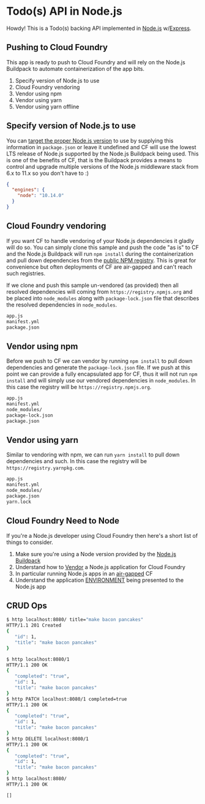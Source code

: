 # Todo(s) API in Node.js

Howdy! This is a Todo(s) backing API implemented in [Node.js](https://nodejs.org) w/[Express](https://github.com/expressjs/express).

## Pushing to Cloud Foundry

This app is ready to push to Cloud Foundry and will rely on the Node.js Buildpack to automate containerization of the app bits.

1. Specify version of Node.js to use
1. Cloud Foundry vendoring
1. Vendor using npm
1. Vendor using yarn
1. Vendor using yarn offline

## Specify version of Node.js to use

You can [target the proper Node.js version](https://docs.cloudfoundry.org/buildpacks/node/index.html#runtime) to use by supplying this information in ``package.json`` or leave it undefined and CF will use the lowest LTS release of Node.js supported by the Node.js Buildpack being used.  This is one of the benefits of CF, that is the Buildpack provides a means to control and upgrade multiple versions of the Node.js middleware stack from 6.x to 11.x so you don't have to :)

```json
{
  "engines": {
    "node": "10.14.0"
  }
}
```

## Cloud Foundry vendoring

If you want CF to handle vendoring of your Node.js dependencies it gladly will do so.  You can simply clone this sample and push the code "as is" to CF and the Node.js Buildpack will run ``npm install`` during the containerization and pull down dependencies from the [public NPM registry](https://registry.npmjs.org).  This is great for convenience but often deployments of CF are air-gapped and can't reach such registries.

If we clone and push this sample un-vendored (as provided) then all resolved dependencies will coming from ``https://registry.npmjs.org`` and be placed into ``node_modules`` along with ``package-lock.json`` file that describes the resolved dependencies in ``node_modules``.

```bash
app.js
manifest.yml
package.json
```

## Vendor using npm

Before we push to CF we can vendor by running ``npm install`` to pull down dependencies and generate the ``package-lock.json`` file.  If we push at this point we can provide a fully encapsulated app for CF, thus it will not run ``npm install`` and will simply use our vendored dependencies in ``node_modules``.  In this case the registry will be ``https://registry.npmjs.org``.

```bash
app.js
manifest.yml
node_modules/
package-lock.json
package.json
```

## Vendor using yarn

Similar to vendoring with npm, we can run ``yarn install`` to pull down dependencies and such.  In this case the registry will be ``https://registry.yarnpkg.com``.

```bash
app.js
manifest.yml
node_modules/
package.json
yarn.lock
```

## Cloud Foundry Need to Node

If you're a Node.js developer using Cloud Foundry then here's a short list of things to consider.

1. Make sure you're using a Node version provided by the [Node.js Buildpack](https://github.com/cloudfoundry/nodejs-buildpack/releases)
1. Understand how to [Vendor](https://docs.cloudfoundry.org/buildpacks/node/index.html#vendoring) a Node.js application for Cloud Foundry
1. In particular running Node.js apps in an [air-gapped](https://docs.cloudfoundry.org/buildpacks/node/index.html#offline_environments) CF
1. Understand the application [ENVIRONMENT](https://docs.cloudfoundry.org/devguide/deploy-apps/environment-variable.html) being presented to the Node.js app

## CRUD Ops

 ```bash
$ http localhost:8080/ title="make bacon pancakes"
HTTP/1.1 201 Created
{
    "id": 1,
    "title": "make bacon pancakes"
}

$ http localhost:8080/1
HTTP/1.1 200 OK
{
    "completed": "true",
    "id": 1,
    "title": "make bacon pancakes"
}
$ http PATCH localhost:8080/1 completed=true
HTTP/1.1 200 OK
{
    "completed": "true",
    "id": 1,
    "title": "make bacon pancakes"
}
$ http DELETE localhost:8080/1
HTTP/1.1 200 OK
{
    "completed": "true",
    "id": 1,
    "title": "make bacon pancakes"
}
$ http localhost:8080/ 
HTTP/1.1 200 OK

[]
```
